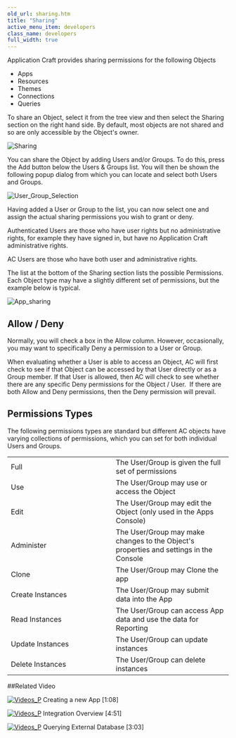 ```yaml
---
old_url: sharing.htm
title: "Sharing"
active_menu_item: developers
class_name: developers
full_width: true
---
```



Application Craft provides sharing permissions for the following Objects

 - Apps
 - Resources
 - Themes
 - Connections
 - Queries

To share an Object, select it from the tree view and then select the Sharing section on the right hand side. By default, most objects are not shared and so are only accessible by the Object's owner.

![Sharing](/img/docs/sharing.zoom40.png)

You can share the Object by adding Users and/or Groups. To do this, press the Add button below the Users & Groups list. You will then be shown the following popup dialog from which you can locate and select both Users and Groups.

![User\_Group\_Selection](/img/docs/user_group_selection.zoom67.png)

Having added a User or Group to the list, you can now select one and assign the actual sharing permissions you wish to grant or deny.

Authenticated Users are those who have user rights but no administrative rights, for example they have signed in, but have no Application Craft administrative rights.

AC Users are those who have both user and administrative rights.

The list at the bottom of the Sharing section lists the possible Permissions. Each Object type may have a slightly different set of permissions, but the example below is typical.

![App\_sharing](/img/docs/app_sharing.zoom79.png)

## Allow / Deny

Normally, you will check a box in the Allow column. However, occasionally, you may want to specifically Deny a permission to a User or Group.

When evaluating whether a User is able to access an Object, AC will first check to see if that Object can be accessed by that User directly or as a Group member. If that User is allowed, then AC will check to see whether there are any specific Deny permissions for the Object / User.  If there are both Allow and Deny permissions, then the Deny permission will prevail.

## Permissions Types

The following permissions types are standard but different AC objects have varying collections of permissions, which you can set for both individual Users and Groups.

<table>
<tr>
<td width="200">
Full

</td>
<td width="7">
</td>
<td>
The User/Group is given the full set of permissions

</td>
</tr>
<tr>
<td width="200">
Use

</td>
<td width="7">
</td>
<td>
The User/Group may use or access the Object

</td>
</tr>
<tr>
<td width="200">
Edit

</td>
<td width="7">
</td>
<td>
The User/Group may edit the Object (only used in the Apps Console)

</td>
</tr>
<tr>
<td width="200">
Administer

</td>
<td width="7">
</td>
<td>
The User/Group may make changes to the Object's properties and settings in the Console

</td>
</tr>
<tr>
<td width="200">
Clone

</td>
<td width="7">
</td>
<td>
The User/Group may Clone the app

</td>
</tr>
<tr>
<td width="200">
Create Instances

</td>
<td width="7">
</td>
<td>
The User/Group may submit data into the App

</td>
</tr>
<tr>
<td width="200">
Read Instances

</td>
<td width="7">
</td>
<td>
The User/Group can access App data and use the data for Reporting

</td>
</tr>
<tr>
<td width="200">
Update Instances

</td>
<td width="7">
</td>
<td>
The User/Group can update instances

</td>
</tr>
<tr>
<td width="200">
Delete Instances

</td>
<td width="7">
</td>
<td>
The User/Group can delete instances

</td>
</tr>
</table>

##Related Video

[![Videos\_P](/img/docs/videos_p.png)](http://www.youtube.com/v/hKftVYFAL8M?autoplay=1&hd=1&fs=1&showsearch=0&rel=0&) Creating a new App [1:08]

[![Videos\_P](/img/docs/videos_p.png)](http://www.youtube.com/v/Jy5HgPdtvMY?autoplay=1&hd=1&fs=1&showsearch=0&rel=0&) Integration Overview [4:51]

[![Videos\_P](/img/docs/videos_p.png)](http://www.youtube.com/v/wxbd6ugLxa0?autoplay=1&hd=1&fs=1&showsearch=0&rel=0&) Querying External Database [3:03]

